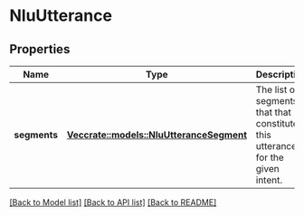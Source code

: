 # NluUtterance

## Properties

Name | Type | Description | Notes
------------ | ------------- | ------------- | -------------
**segments** | [**Vec<crate::models::NluUtteranceSegment>**](NluUtteranceSegment.md) | The list of segments that that constitute this utterance for the given intent. | 

[[Back to Model list]](../README.md#documentation-for-models) [[Back to API list]](../README.md#documentation-for-api-endpoints) [[Back to README]](../README.md)


